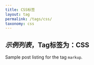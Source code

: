 ```yaml
---
title: CSS标签
layout: tag
permalink: /tags/css/
taxonomy: css
---
```

## *示例列表*，Tag标签为：CSS
Sample post listing for the tag `markup`.